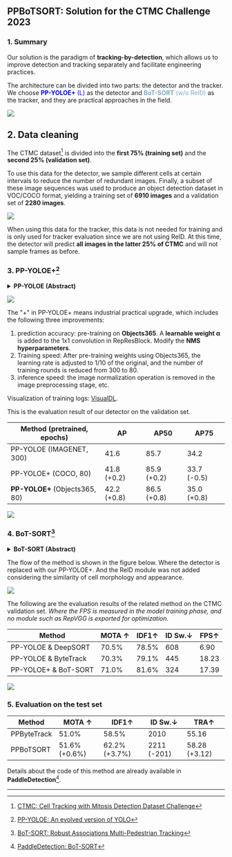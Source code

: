 ## PPBoTSORT: Solution for the CTMC Challenge 2023

### 1. Summary

Our solution is the paradigm of **tracking-by-detection**, which allows us to improve detection and tracking separately and facilitate engineering practices.

The architecture can be divided into two parts: the detector and the tracker. We choose <font color="#0000fe">**PP-YOLOE+** (L)</font> as the detector and <font color="#7aabc9">**BoT-SORT** (w/o ReID)</font> as the tracker, and they are practical approaches in the field.

![](https://github.com/ucsk/ppbotsort/assets/53417456/b2d936ac-59df-4443-bc6d-3a004a92b828)

## 2. Data cleaning

The CTMC dataset[^CTMC-v1] is divided into the **first 75% (training set)** and the **second 25% (validation set)**.

To use this data for the detector, we sample different cells at certain intervals to reduce the number of redundant images. Finally, a subset of these image sequences was used to produce an object detection dataset in VOC/COCO format, yielding a training set of **6910 images** and a validation set of **2280 images**.

<img src="https://github.com/ucsk/ppbotsort/assets/53417456/fa64545e-f79a-45ae-a4f9-06e8f6897d2b"  />

When using this data for the tracker, this data is not needed for training and is only used for tracker evaluation since we are not using ReID. At this time, the detector will predict **all images in the latter 25% of CTMC** and will not sample frames as before.

### 3. PP-YOLOE+[^PP-YOLOE]

<details>
<summary><b>PP-YOLOE (Abstract)</b></summary>
In this report, we present PP-YOLOE, an industrial state-of-the-art object detector with high performance and friendly deployment. We optimize on the basis of the previous PP-YOLOv2, using anchor-free paradigm, more powerful backbone and neck equipped with CSPRepResStage, ET-head and dynamic label assignment algorithm TAL. We provide s/m/l/x models for different practice scenarios. As a result, PP-YOLOE-l achieves 51.4 mAP on COCO test-dev and 78.1 FPS on Tesla V100, yielding a remarkable improvement of (+1.9 AP, +13.35% speed up) and (+1.3 AP, +24.96% speed up), compared to the previous state-of-the-art industrial models PP-YOLOv2 and YOLOX respectively. Further, PP-YOLOE inference speed achieves 149.2 FPS with TensorRT and FP16-precision. We also conduct extensive experiments to verify the effectiveness of our designs.
</details>

![](https://ar5iv.labs.arxiv.org/html/2203.16250/assets/model_arch.png)

The "+" in PP-YOLOE+ means industrial practical upgrade, which includes the following three improvements:
1. prediction accuracy: pre-training on **Objects365**. A **learnable weight α** is added to the 1x1 convolution in RepResBlock. Modify the **NMS hyperparameters**.
2. Training speed: After pre-training weights using Objects365, the learning rate is adjusted to 1/10 of the original, and the number of training rounds is reduced from 300 to 80.
3. inference speed: the image normalization operation is removed in the image preprocessing stage, etc.

Visualization of training logs: [VisualDL](https://www.paddlepaddle.org.cn/paddle/visualdl/service/app/scalar?id=3757cf4f6f38b6fe33247dba2acad5b2).

This is the evaluation result of our detector on the validation set.

| Method (pretrained, epochs)    | AP          | AP50        | AP75        |
| ------------------------------ | ----------- | ----------- | ----------- |
| PP-YOLOE (IMAGENET, 300)       | 41.6        | 85.7        | 34.2        |
| PP-YOLOE+ (COCO, 80)           | 41.8 (+0.2) | 85.9 (+0.2) | 33.7 (-0.5) |
| **PP-YOLOE+** (Objects365, 80) | 42.2 (+0.8) | 86.5 (+0.8) | 35.0 (+0.8) |

<img src="https://github.com/ucsk/ppbotsort/assets/53417456/8cb6b0ef-35ec-4acc-9868-28414a02a693"  />

### 4. BoT-SORT[^BoT-SORT]

<details>
<summary><b>BoT-SORT (Abstract)</b></summary>
The goal of multi-object tracking (MOT) is detecting and tracking all the objects in a scene, while keeping a unique identifier for each object. In this paper, we present a new robust state-of-the-art tracker, which can combine the advantages of motion and appearance information, along with camera-motion compensation, and a more accurate Kalman filter state vector. Our new trackers BoT-SORT, and BoT-SORT-ReID rank first in the datasets of MOTChallenge [29, 11] on both MOT17 and MOT20 test sets, in terms of all the main MOT metrics: MOTA, IDF1, and HOTA. For MOT17: 80.5 MOTA, 80.2 IDF1, and 65.0 HOTA are achieved.
</details>

The flow of the method is shown in the figure below. Where the detector is replaced with our PP-YOLOE+. And the ReID module was not added considering the similarity of cell morphology and appearance.

![](https://ar5iv.labs.arxiv.org/html/2206.14651/assets/figures/BoT-SORT-Flow.png)

The following are the evaluation results of the related method on the CTMC validation set. *Where the FPS is measured in the model training phase, and no module such as RepVGG is exported for optimization.*

| Method               | MOTA ↑ | IDF1↑ | ID Sw.↓ | FPS↑  |
| -------------------- | ------ | ----- | ------- | ----- |
| PP-YOLOE & DeepSORT  | 70.5%  | 78.5% | 608     | 6.90  |
| PP-YOLOE & ByteTrack | 70.3%  | 79.1% | 445     | 18.23 |
| PP-YOLOE+ & BoT-SORT | 71.0%  | 81.6% | 324     | 17.39 |

![](https://github.com/ucsk/ppbotsort/assets/53417456/8c9a08bd-a2ec-49c7-8a3f-bd7734a24b52)

### 5. Evaluation on the test set

| Method      | MOTA ↑        | IDF1↑         | ID Sw.↓     | TRA↑          |
| ----------- | ------------- | ------------- | ----------- | ------------- |
| PPByteTrack | 51.0%         | 58.5%         | 2010        | 55.16         |
| PPBoTSORT   | 51.6% (+0.6%) | 62.2% (+3.7%) | 2211 (-201) | 58.28 (+3.12) |

Details about the code of this method are already available in **PaddleDetection**[^PaddleDetection].

---

[^CTMC-v1]: [CTMC: Cell Tracking with Mitosis Detection Dataset Challenge](https://motchallenge.net/data/CTMC-v1)
[^PP-YOLOE]: [PP-YOLOE: An evolved version of YOLO](https://arxiv.org/abs/2203.16250)
[^BoT-SORT]: [BoT-SORT: Robust Associations Multi-Pedestrian Tracking](https://arxiv.org/abs/2206.14651)
[^PaddleDetection]: [PaddleDetection: BoT-SORT](https://github.com/PaddlePaddle/PaddleDetection/tree/release/2.6/configs/mot/botsort)